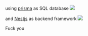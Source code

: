 
<p> using <a href="https://www.prisma.io/" />prisma</a> as SQL database <img src="https://miro.medium.com/max/1400/1*Tz54hHWz7O2nWu5AeajVWQ.png" /></p>
<p> and <a href="https://www.nestjs.com" />Nestjs</a> as backend framework <img src="https://docs.nestjs.com/assets/logo-small.svg" /></p>

Fuck you
